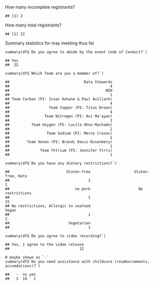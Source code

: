How many incomplete registrants?

    ## [1] 2

How many total registrants?

    ## [1] 22

Summary statistics for may meeting thus far

    summary(df$`Do you agree to abide by the event Code of Conduct?`)

    ## Yes 
    ##  22

    summary(df$`Which Team are you a member of?`)

    ##                                  Data Stewards 
    ##                                              4 
    ##                                            NIH 
    ##                                              1 
    ## Team Carbon (PI: Issac Kohane & Paul Avillach) 
    ##                                              4 
    ##                  Team Copper (PI: Titus Brown) 
    ##                                              4 
    ##                Team Nitrogen (PI: Avi Ma'ayan) 
    ##                                              3 
    ##          Team Oxygen (PI: Lucila Ohno-Machado) 
    ##                                              2 
    ##                 Team Sodium (PI: Merce Crosas) 
    ##                                              2 
    ##        Team Xenon (PI: Brandi Davis-Dusenbery) 
    ##                                              1 
    ##              Team Yttrium (PI: Jennifer Ytrri) 
    ##                                              1

    summary(df$`Do you have any dietary restrictions?`)

    ##                          Gluten-free                    Gluten-free, Keto 
    ##                                    1                                    1 
    ##                              no pork                      No restrictions 
    ##                                    1                                   15 
    ## No restrictions, Allergic to seafood                                Vegan 
    ##                                    1                                    2 
    ##                           Vegetarian 
    ##                                    1

    summary(df$`Do you agree to video recording?`)

    ## Yes, I agree to the video release 
    ##                                22

    # maybe shown as `-`
    summary(df$`Do you need assistance with childcare (reimbursements, accomdations)?`)

    ##   -  no yes 
    ##   3  18   1

